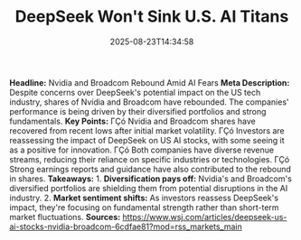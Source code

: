 ﻿---
title: "DeepSeek Won't Sink U.S. AI Titans"
date: "2025-08-23T14:34:58"
category: "Markets"
summary: ""
slug: "deepseek wont sink us ai titans"
source_urls:
  - "https://www.wsj.com/articles/deepseek-us-ai-stocks-nvidia-broadcom-6cdfae81?mod=rss_markets_main"
seo:
  title: "DeepSeek Won't Sink U.S. AI Titans | Hash n Hedge"
  description: ""
  keywords: ["news", "markets", "brief"]
---
**Headline:** Nvidia and Broadcom Rebound Amid AI Fears  **Meta Description:** Despite concerns over DeepSeek's potential impact on the US tech industry, shares of Nvidia and Broadcom have rebounded. The companies' performance is being driven by their diversified portfolios and strong fundamentals.  **Key Points:**  ΓÇó Nvidia and Broadcom shares have recovered from recent lows after initial market volatility. ΓÇó Investors are reassessing the impact of DeepSeek on US AI stocks, with some seeing it as a positive for innovation. ΓÇó Both companies have diverse revenue streams, reducing their reliance on specific industries or technologies. ΓÇó Strong earnings reports and guidance have also contributed to the rebound in shares.  **Takeaways:**  1. **Diversification pays off:** Nvidia's and Broadcom's diversified portfolios are shielding them from potential disruptions in the AI industry. 2. **Market sentiment shifts:** As investors reassess DeepSeek's impact, they're focusing on fundamental strength rather than short-term market fluctuations.  **Sources:**  https://www.wsj.com/articles/deepseek-us-ai-stocks-nvidia-broadcom-6cdfae81?mod=rss_markets_main 
